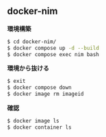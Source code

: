 ## docker-nim


**環境構築**
``` bash
$ cd docker-nim/
$ docker compose up -d --build
$ docker compose exec nim bash
``` 
**環境から抜ける**
```bash
$ exit
$ docker compose down
$ docker image rm imageid
```
**確認**
```bash
$ docker image ls
$ docker container ls
```
